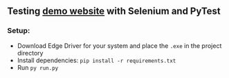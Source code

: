 ## Testing [demo website](https://demowebshop.tricentis.com/) with Selenium and PyTest
### Setup:
- Download Edge Driver for your system and place the `.exe` in the project directory
- Install dependencies: `pip install -r requirements.txt`
- Run `py run.py`
